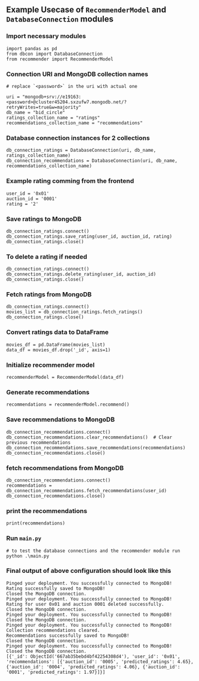 ## Example Usecase of `RecommenderModel` and `DatabaseConnection` modules

### Import necessary modules

```
import pandas as pd
from dbcon import DatabaseConnection
from recommender import RecommenderModel
```

### Connection URI and MongoDB collection names

```
# replace `<password>` in the uri with actual one

uri = "mongodb+srv://e19163:<password>@cluster45204.sxzufw7.mongodb.net/?retryWrites=true&w=majority"
db_name = "bid_circle"
ratings_collection_name = "ratings"
recommendations_collection_name = "recommendations"
```

### Database connection instances for 2 collections

```
db_connection_ratings = DatabaseConnection(uri, db_name, ratings_collection_name)
db_connection_recommendations = DatabaseConnection(uri, db_name, recommendations_collection_name)
```

### Example rating comming from the frontend

```
user_id = '0x01'
auction_id = '0001'
rating = '2'
```

### Save ratings to MongoDB

```
db_connection_ratings.connect()
db_connection_ratings.save_rating(user_id, auction_id, rating)
db_connection_ratings.close()
```

### To delete a rating if needed

```
db_connection_ratings.connect()
db_connection_ratings.delete_rating(user_id, auction_id)
db_connection_ratings.close()
```

### Fetch ratings from MongoDB

```
db_connection_ratings.connect()
movies_list = db_connection_ratings.fetch_ratings()
db_connection_ratings.close()
```

### Convert ratings data to DataFrame

```
movies_df = pd.DataFrame(movies_list)
data_df = movies_df.drop('_id', axis=1)
```

### Initialize recommender model

```
recommenderModel = RecommenderModel(data_df)
```

### Generate recommendations

```
recommendations = recommenderModel.recommend()
```

### Save recommendations to MongoDB

```
db_connection_recommendations.connect()
db_connection_recommendations.clear_recommendations()  # Clear previous recommendations
db_connection_recommendations.save_recommendations(recommendations)
db_connection_recommendations.close()
```

### fetch recommendations from MongoDB

```
db_connection_recommendations.connect()
recommendations = db_connection_recommendations.fetch_recommendations(user_id)
db_connection_recommendations.close()
```

### print the recommendations

```
print(recommendations)
```

### Run `main.py`

```
# to test the database connections and the recommender module run
python .\main.py
```

### Final output of above configuration should look like this

```
Pinged your deployment. You successfully connected to MongoDB!
Rating successfully saved to MongoDB!
Closed the MongoDB connection.
Pinged your deployment. You successfully connected to MongoDB!
Rating for user 0x01 and auction 0001 deleted successfully.
Closed the MongoDB connection.
Pinged your deployment. You successfully connected to MongoDB!
Closed the MongoDB connection.
Pinged your deployment. You successfully connected to MongoDB!
Collection recommendations cleared.
Recommendations successfully saved to MongoDB!
Closed the MongoDB connection.
Pinged your deployment. You successfully connected to MongoDB!
Closed the MongoDB connection.
[{'_id': ObjectId('667ab35bebd4bf42254308d4'), 'user_id': '0x01', 'recommendations': [{'auction_id': '0005', 'predicted_ratings': 4.65}, {'auction_id': '0004', 'predicted_ratings': 4.06}, {'auction_id': '0001', 'predicted_ratings': 1.97}]}]
```
